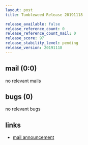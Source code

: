 ```yaml
---
layout: post
title: Tumbleweed Release 20191118

release_available: false
release_reference_count: 0
release_reference_count_mail: 0
release_score: 97
release_stability_level: pending
release_version: 20191118
---
```


## mail (0:0)

no relevant mails

## bugs (0)

<!--more-->

no relevant bugs



## links

- [mail announcement](https://lists.opensuse.org/opensuse-factory/2019-11/msg00301.html)
